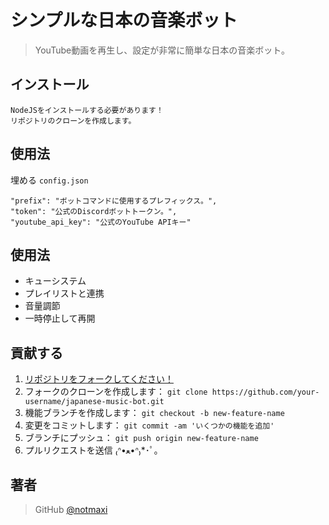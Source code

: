 # シンプルな日本の音楽ボット
> YouTube動画を再生し、設定が非常に簡単な日本の音楽ボット。
## インストール
```
NodeJSをインストールする必要があります！
リポジトリのクローンを作成します。
```
## 使用法
埋める `config.json`
```
"prefix": "ボットコマンドに使用するプレフィックス。",
"token": "公式のDiscordボットトークン。",
"youtube_api_key": "公式のYouTube APIキー"
```
## 使用法
* キューシステム
* プレイリストと連携
* 音量調節
* 一時停止して再開
## 貢献する
1. [リポジトリをフォークしてください！](https://github.com/notmaxi/japanese-music-bot/fork)
2. フォークのクローンを作成します： `git clone https://github.com/your-username/japanese-music-bot.git`
3. 機能ブランチを作成します： `git checkout -b new-feature-name`
4. 変更をコミットします： `git commit -am 'いくつかの機能を追加'`
5. ブランチにプッシュ： `git push origin new-feature-name`
6. プルリクエストを送信 ₍ᐢ•ﻌ•ᐢ₎*･ﾟ｡
## 著者
> GitHub [@notmaxi](https://github.com/notmaxi)
